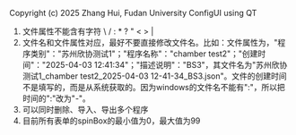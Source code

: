 Copyright (c) 2025 Zhang Hui, Fudan University
ConfigUI using QT

1. 文件属性不能含有字符 \ / : * ? " < > |
2. 文件名和文件属性对应，最好不要直接修改文件名。比如：文件属性为，"程序类别"："苏州欣协测试1"；"程序名称"："chamber test2"；"创建时间"："2025-04-03 12:41:34"；"描述说明"："BS3"，其文件名为"苏州欣协测试1_chamber test2_2025-04-03 12-41-34_BS3.json"。文件的创建时间不是填写的，而是从系统获取的。因为windows的文件名不能有":"，所以把时间的":"改为"-"。
3. 可以同时删除、导入、导出多个程序
4. 目前所有表单的spinBox的最小值为0，最大值为99